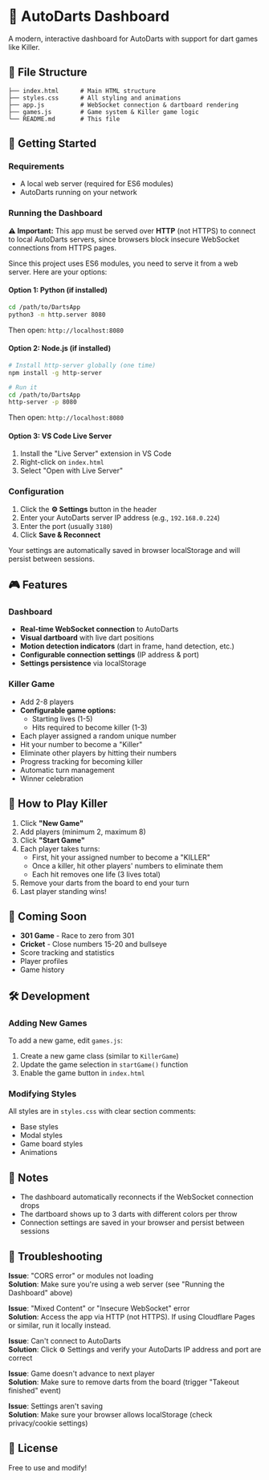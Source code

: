 # 🎯 AutoDarts Dashboard

A modern, interactive dashboard for AutoDarts with support for dart games like Killer.

## 📁 File Structure

```
├── index.html      # Main HTML structure
├── styles.css      # All styling and animations
├── app.js          # WebSocket connection & dartboard rendering
├── games.js        # Game system & Killer game logic
└── README.md       # This file
```

## 🚀 Getting Started

### Requirements
- A local web server (required for ES6 modules)
- AutoDarts running on your network

### Running the Dashboard

**⚠️ Important:** This app must be served over **HTTP** (not HTTPS) to connect to local AutoDarts servers, since browsers block insecure WebSocket connections from HTTPS pages.

Since this project uses ES6 modules, you need to serve it from a web server. Here are your options:

#### Option 1: Python (if installed)
```bash
cd /path/to/DartsApp
python3 -m http.server 8080
```

Then open: `http://localhost:8080`

#### Option 2: Node.js (if installed)
```bash
# Install http-server globally (one time)
npm install -g http-server

# Run it
cd /path/to/DartsApp
http-server -p 8080
```

Then open: `http://localhost:8080`

#### Option 3: VS Code Live Server
1. Install the "Live Server" extension in VS Code
2. Right-click on `index.html`
3. Select "Open with Live Server"

### Configuration

1. Click the **⚙️ Settings** button in the header
2. Enter your AutoDarts server IP address (e.g., `192.168.0.224`)
3. Enter the port (usually `3180`)
4. Click **Save & Reconnect**

Your settings are automatically saved in browser localStorage and will persist between sessions.

## 🎮 Features

### Dashboard
- **Real-time WebSocket connection** to AutoDarts
- **Visual dartboard** with live dart positions
- **Motion detection indicators** (dart in frame, hand detection, etc.)
- **Configurable connection settings** (IP address & port)
- **Settings persistence** via localStorage

### Killer Game
- Add 2-8 players
- **Configurable game options:**
  - Starting lives (1-5)
  - Hits required to become killer (1-3)
- Each player assigned a random unique number
- Hit your number to become a "Killer"
- Eliminate other players by hitting their numbers
- Progress tracking for becoming killer
- Automatic turn management
- Winner celebration

## 🎯 How to Play Killer

1. Click **"New Game"**
2. Add players (minimum 2, maximum 8)
3. Click **"Start Game"**
4. Each player takes turns:
   - First, hit your assigned number to become a "KILLER"
   - Once a killer, hit other players' numbers to eliminate them
   - Each hit removes one life (3 lives total)
5. Remove your darts from the board to end your turn
6. Last player standing wins!

## 🔮 Coming Soon

- **301 Game** - Race to zero from 301
- **Cricket** - Close numbers 15-20 and bullseye
- Score tracking and statistics
- Player profiles
- Game history

## 🛠️ Development

### Adding New Games

To add a new game, edit `games.js`:

1. Create a new game class (similar to `KillerGame`)
2. Update the game selection in `startGame()` function
3. Enable the game button in `index.html`

### Modifying Styles

All styles are in `styles.css` with clear section comments:
- Base styles
- Modal styles
- Game board styles
- Animations

## 📝 Notes

- The dashboard automatically reconnects if the WebSocket connection drops
- The dartboard shows up to 3 darts with different colors per throw
- Connection settings are saved in your browser and persist between sessions

## 🐛 Troubleshooting

**Issue**: "CORS error" or modules not loading  
**Solution**: Make sure you're using a web server (see "Running the Dashboard" above)

**Issue**: "Mixed Content" or "Insecure WebSocket" error  
**Solution**: Access the app via HTTP (not HTTPS). If using Cloudflare Pages or similar, run it locally instead.

**Issue**: Can't connect to AutoDarts  
**Solution**: Click ⚙️ Settings and verify your AutoDarts IP address and port are correct

**Issue**: Game doesn't advance to next player  
**Solution**: Make sure to remove darts from the board (trigger "Takeout finished" event)

**Issue**: Settings aren't saving  
**Solution**: Make sure your browser allows localStorage (check privacy/cookie settings)

## 📄 License

Free to use and modify!

